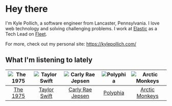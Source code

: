 # Hey there


I'm Kyle Pollich, a software engineer from Lancaster, Pennsylvania. I love web technology and solving challenging problems.
I work at [Elastic](https://www.elastic.co/) as a Tech Lead on [Fleet](https://www.elastic.co/guide/en/fleet/current/fleet-overview.html).

For more, check out my personal site: https://kylepollich.com/

## What I'm listening to lately

<!-- begin artists -->
  |![The 1975](https://i.scdn.co/image/ab6761610000f17889348336354096fd4e36ca73)|![Taylor Swift](https://i.scdn.co/image/ab6761610000f1785a00969a4698c3132a15fbb0)|![Carly Rae Jepsen](https://i.scdn.co/image/ab6761610000f178358577f183465ae7698a53a7)|![Polyphia](https://i.scdn.co/image/ab6761610000f178dd353edbce04267bff979de6)|![Arctic Monkeys](https://i.scdn.co/image/ab6761610000f1787da39dea0a72f581535fb11f)|
  |:---:|:---:|:---:|:---:|:---:|
  |[The 1975](https://open.spotify.com/artist/3mIj9lX2MWuHmhNCA7LSCW)|[Taylor Swift](https://open.spotify.com/artist/06HL4z0CvFAxyc27GXpf02)|[Carly Rae Jepsen](https://open.spotify.com/artist/6sFIWsNpZYqfjUpaCgueju)|[Polyphia](https://open.spotify.com/artist/4vGrte8FDu062Ntj0RsPiZ)|[Arctic Monkeys](https://open.spotify.com/artist/7Ln80lUS6He07XvHI8qqHH)|
<!-- end artists -->
